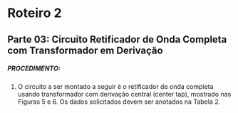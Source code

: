 # Roteiro 2

## Parte 03: Circuito Retificador de Onda Completa com Transformador em Derivação

##### PROCEDIMENTO:

1. O circuito a ser montado a seguir é o retificador de onda completa usando transformador com derivação central (center tap), mostrado nas Figuras 5 e 6. Os dados solicitados devem ser anotados na Tabela 2.
